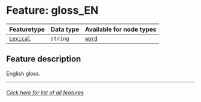 # Feature: gloss_EN

Featuretype | Data type | Available for node types
---  | --- | --- 
[`Lexical`](home.md#Lexical-features) | `string`  | [`word`](wordnodefeatures.md#readme)

## Feature description

English gloss.

---
###### [Click here for list of all features](home.md#readme)
